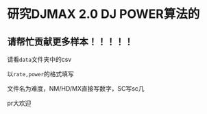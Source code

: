 # 研究DJMAX 2.0 DJ POWER算法的

## 请帮忙贡献更多样本！！！！！

请看`data`文件夹中的csv

以`rate,power`的格式填写

文件名为难度，NM/HD/MX直接写数字，SC写sc几

pr大欢迎
